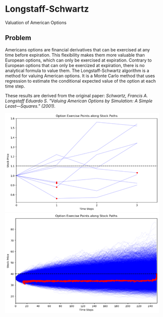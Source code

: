 # Longstaff-Schwartz

Valuation of American Options

## Problem

Americans options are financial derivatives that can be exercised at any time before expiration. This flexibility makes them more valuable than European options, which can only be exercised at expiration. Contrary to European options that can only be exercized at expiration, there is no analytical formula to value them.
 The Longstaff-Schwartz algorithm is a method for valuing American options. It is a Monte Carlo method that uses regression to estimate the conditional expected value of the option at each time step.

 These results are derived from the original paper: *Schwartz, Francis A. Longstaff Eduardo S. "Valuing American Options by Simulation: A Simple Least—Squares." (2001).*

 ![Results1-paper](images/results1.png)
 ![Results2](images/results2.png)
